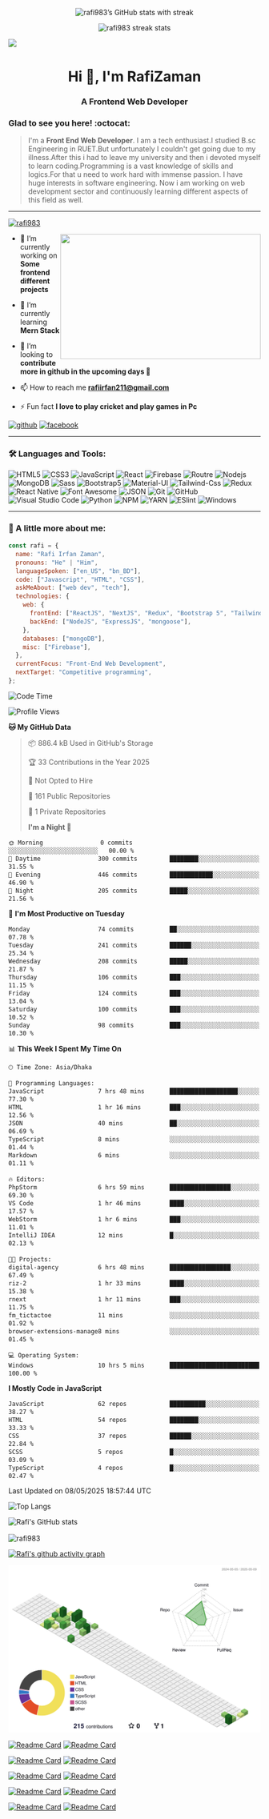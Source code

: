 
<p align="center">
  <img src="https://github-readme-streak-stats.vercel.app/api?username=rafi983&show_icons=true&include_streak=true&theme=vision-friendly-dark" alt="rafi983’s GitHub stats with streak" />
</p>


<p align="center">
  <img src="https://raw.githubusercontent.com/rafi983/rafi983/main/streak.svg" alt="rafi983 streak stats" />
</p>

<img src="https://cdn.dribbble.com/users/1292677/screenshots/6139167/media/fcf7fd0c619bb87706533079240915f3.gif">

<h1 align="center">Hi 👋, I'm RafiZaman</h1>
<h3 align="center">A Frontend Web Developer</h3>

### Glad to see you here! :octocat:

> I'm a **Front End Web Developer**. I am a tech enthusiast.I studied B.sc Engineering in RUET.But unfortunately I couldn't get going due to my illness.After this i had to leave my university and then i devoted myself to learn coding.Programming is a vast knowledge of skills and logics.For that u need to work hard with immense passion. I have huge interests in software engineering. Now i am working on web development sector and continuously learning different aspects of this field as well.

---

<p align="left"> <a href="https://github.com/ryo-ma/github-profile-trophy"><img src="https://github-profile-trophy.vercel.app/?username=rafi983" alt="rafi983" /></a> </p>

<img align="right" height="250" width="400" src="https://cdn.dribbble.com/users/1162077/screenshots/4649464/skatter-programmer.gif">

- 🔭 I’m currently working on **Some frontend different projects**

- 🌱 I’m currently learning **Mern Stack**

- 👯 I’m looking to **contribute more in github in the upcoming days 🤣**

- 📫 How to reach me **rafiirfan211@gmail.com**

- ⚡ Fun fact **I love to play cricket and play games in Pc**

[<img src='https://cdn.jsdelivr.net/npm/simple-icons@3.0.1/icons/github.svg' alt='github' height='40'>](https://github.com/rafi983) [<img src='https://cdn.jsdelivr.net/npm/simple-icons@3.0.1/icons/facebook.svg' alt='facebook' height='40'>](https://www.facebook.com/rafi983)

---

### 🛠 Languages and Tools:

![HTML5](https://img.shields.io/badge/-HTML5-000000?style=flat&logo=html5&logoColor=ffffff&labelColor=E34F26)
![CSS3](https://img.shields.io/badge/-CSS3-000000?style=flat&logo=css3&logoColor=ffffff&labelColor=1572B6)
![JavaScript](https://img.shields.io/badge/-JavaScript-000000?style=flat&logo=javascript)
![React](https://img.shields.io/badge/-React-000000?style=flat&logo=react)
![Firebase](https://img.shields.io/badge/-firebase-000000?style=flat&logo=firebase)
![Routre](https://img.shields.io/badge/-Router-000000?style=flat&logo=react-router)
![Nodejs](https://img.shields.io/badge/-Nodejs-000000?style=flat&logo=Node.js)
![MongoDB](https://img.shields.io/badge/-MongoDB-000000?style=flat&logo=mongodb&labelColor=ffffff)
![Sass](https://img.shields.io/badge/-SCSS-000000?style=flat&logo=sass&logoColor=ffffff&labelColor=%23CC6699)
![Bootstrap5](https://img.shields.io/badge/-Bootstrap%205-000000?style=flat&logo=bootstrap&logoColor=ffffff&labelColor=563D7C)
![Material-UI](https://img.shields.io/badge/-Material%20UI-000000?style=flat&logo=Material%20UI&logoColor=ffffff&labelColor=0081CB)
![Tailwind-Css](https://img.shields.io/badge/-Tailwind%20CSS-000000?style=flat&logo=tailwindcss&logoColor=ffffff&labelColor=0081CB)
![Redux](https://img.shields.io/badge/-Redux-000000?style=flat&logo=redux&logoColor=764ABC&labelColor=ffffff)
![React Native](https://img.shields.io/badge/-React%20Native-000000?style=flat&logo=react&labelColor=000000)
![Font Awesome](https://img.shields.io/badge/-font%20awesome-000000?style=flat&logo=font-awesome&logoColor=339AF0&labelColor=ffffff)
![JSON](https://img.shields.io/badge/-JSON-000000?style=flat&logo=JSON&logoColor=000000&labelColor=ffffff)
![Git](https://img.shields.io/badge/-Git-000000?style=flat&logo=git&logoColor=F05032&labelColor=ffffff)
![GitHub](https://img.shields.io/badge/-GitHub-000000?style=flat&logo=github&logoColor=000000&labelColor=ffffff)
![Visual Studio Code](https://img.shields.io/badge/-VSCode-000000?style=flat&logo=visual-studio-code&labelColor=007ACC)
![Python](https://img.shields.io/badge/-Python-000000?style=flat&logo=python&logoColor=ffffff&labelColor=563D7C)
![NPM](https://img.shields.io/badge/-npm-000000?style=flat&logo=npm&labelColor=ffffff)
![YARN](https://img.shields.io/badge/-yarn-000000?style=flat&logo=yarn)
![ESlint](https://img.shields.io/badge/-ESlint-000000?style=flat&logo=ESlint&labelColor=4B32C3)
![Windows](https://img.shields.io/badge/-Windows-000000?style=flat&logo=windows&logoColor=ffffff&labelColor=0078D6)

---

### :boy: A little more about me:

```javascript
const rafi = {
  name: "Rafi Irfan Zaman",
  pronouns: "He" | "Him",
  languageSpoken: ["en_US", "bn_BD"],
  code: ["Javascript", "HTML", "CSS"],
  askMeAbout: ["web dev", "tech"],
  technologies: {
    web: {
      frontEnd: ["ReactJS", "NextJS", "Redux", "Bootstrap 5", "Tailwind CSS"],
      backEnd: ["NodeJS", "ExpressJS", "mongoose"],
    },
    databases: ["mongoDB"],
    misc: ["Firebase"],
  },
  currentFocus: "Front-End Web Development",
  nextTarget: "Competitive programming",
};
```

<!--START_SECTION:waka-->

![Code Time](http://img.shields.io/badge/Code%20Time-328%20hrs%2041%20mins-blue)

![Profile Views](http://img.shields.io/badge/Profile%20Views-41-blue)

**🐱 My GitHub Data**

> 📦 886.4 kB Used in GitHub's Storage
>
> 🏆 33 Contributions in the Year 2025
>
> 🚫 Not Opted to Hire
>
> 📜 161 Public Repositories
>
> 🔑 1 Private Repositories
>
> **I'm a Night 🦉**

```text
🌞 Morning                0 commits           ░░░░░░░░░░░░░░░░░░░░░░░░░   00.00 %
🌆 Daytime                300 commits         ████████░░░░░░░░░░░░░░░░░   31.55 %
🌃 Evening                446 commits         ████████████░░░░░░░░░░░░░   46.90 %
🌙 Night                  205 commits         █████░░░░░░░░░░░░░░░░░░░░   21.56 %
```

📅 **I'm Most Productive on Tuesday**

```text
Monday                   74 commits          ██░░░░░░░░░░░░░░░░░░░░░░░   07.78 %
Tuesday                  241 commits         ██████░░░░░░░░░░░░░░░░░░░   25.34 %
Wednesday                208 commits         █████░░░░░░░░░░░░░░░░░░░░   21.87 %
Thursday                 106 commits         ███░░░░░░░░░░░░░░░░░░░░░░   11.15 %
Friday                   124 commits         ███░░░░░░░░░░░░░░░░░░░░░░   13.04 %
Saturday                 100 commits         ███░░░░░░░░░░░░░░░░░░░░░░   10.52 %
Sunday                   98 commits          ███░░░░░░░░░░░░░░░░░░░░░░   10.30 %
```

📊 **This Week I Spent My Time On**

```text
🕑︎ Time Zone: Asia/Dhaka

💬 Programming Languages:
JavaScript               7 hrs 48 mins       ███████████████████░░░░░░   77.30 %
HTML                     1 hr 16 mins        ███░░░░░░░░░░░░░░░░░░░░░░   12.56 %
JSON                     40 mins             ██░░░░░░░░░░░░░░░░░░░░░░░   06.69 %
TypeScript               8 mins              ░░░░░░░░░░░░░░░░░░░░░░░░░   01.44 %
Markdown                 6 mins              ░░░░░░░░░░░░░░░░░░░░░░░░░   01.11 %

🔥 Editors:
PhpStorm                 6 hrs 59 mins       █████████████████░░░░░░░░   69.30 %
VS Code                  1 hr 46 mins        ████░░░░░░░░░░░░░░░░░░░░░   17.57 %
WebStorm                 1 hr 6 mins         ███░░░░░░░░░░░░░░░░░░░░░░   11.01 %
IntelliJ IDEA            12 mins             █░░░░░░░░░░░░░░░░░░░░░░░░   02.13 %

🐱‍💻 Projects:
digital-agency           6 hrs 48 mins       █████████████████░░░░░░░░   67.49 %
riz-2                    1 hr 33 mins        ████░░░░░░░░░░░░░░░░░░░░░   15.38 %
rnext                    1 hr 11 mins        ███░░░░░░░░░░░░░░░░░░░░░░   11.75 %
fm_tictactoe             11 mins             ░░░░░░░░░░░░░░░░░░░░░░░░░   01.92 %
browser-extensions-manage8 mins              ░░░░░░░░░░░░░░░░░░░░░░░░░   01.45 %

💻 Operating System:
Windows                  10 hrs 5 mins       █████████████████████████   100.00 %
```

**I Mostly Code in JavaScript**

```text
JavaScript               62 repos            ██████████░░░░░░░░░░░░░░░   38.27 %
HTML                     54 repos            ████████░░░░░░░░░░░░░░░░░   33.33 %
CSS                      37 repos            ██████░░░░░░░░░░░░░░░░░░░   22.84 %
SCSS                     5 repos             █░░░░░░░░░░░░░░░░░░░░░░░░   03.09 %
TypeScript               4 repos             █░░░░░░░░░░░░░░░░░░░░░░░░   02.47 %
```

Last Updated on 08/05/2025 18:57:44 UTC

<!--END_SECTION:waka-->

![Top Langs](https://github-readme-stats.vercel.app/api/top-langs/?username=rafi983&card_width=500&theme=vision-friendly-dark)

![Rafi's GitHub stats](https://github-readme-stats.vercel.app/api?username=rafi983&show_icons=true&theme=vision-friendly-dark)

<p><img align="center" src="https://github-readme-streak-stats.herokuapp.com/?user=rafi983&theme=vision-friendly-dark" alt="rafi983" /></p>

[![Rafi's github activity graph](https://github-readme-activity-graph.vercel.app/graph?username=rafi983&theme=merko)](https://github.com/rafi983/github-readme-activity-graph)

![](./profile-3d-contrib/profile-green-animate.svg)

[![Readme Card](https://github-readme-stats.vercel.app/api/pin/?username=rafi983&repo=FancySlider&theme=omni)](https://github.com/rafi983/FancySlider)
[![Readme Card](https://github-readme-stats.vercel.app/api/pin/?username=rafi983&repo=Tic-Tac-Toe&theme=omni)](https://github.com/rafi983/Tic-Tac-Toe)

[![Readme Card](https://github-readme-stats.vercel.app/api/pin/?username=rafi983&repo=Hungry-Monster&theme=omni)](https://github.com/rafi983/Hungry-Monster)
[![Readme Card](https://github-readme-stats.vercel.app/api/pin/?username=rafi983&repo=WeatherApp-Js&theme=omni)](https://github.com/rafi983/WeatherApp-Js)

[![Readme Card](https://github-readme-stats.vercel.app/api/pin/?username=rafi983&repo=Natours&theme=omni)](https://github.com/rafi983/Natours)
[![Readme Card](https://github-readme-stats.vercel.app/api/pin/?username=rafi983&repo=Glassmorphism-Calculator&theme=omni)](https://github.com/rafi983/Glassmorphism-Calculator)

[![Readme Card](https://github-readme-stats.vercel.app/api/pin/?username=rafi983&repo=Backroads-site&theme=omni)](https://github.com/rafi983/Backroads-site)
[![Readme Card](https://github-readme-stats.vercel.app/api/pin/?username=rafi983&repo=Tea-station&theme=omni)](https://github.com/rafi983/Tea-station)

[![Readme Card](https://github-readme-stats.vercel.app/api/pin/?username=rafi983&repo=searchGithubUsers&theme=omni)](https://github.com/rafi983/searchGithubUsers)
[![Readme Card](https://github-readme-stats.vercel.app/api/pin/?username=rafi983&repo=carbonizo-client-side&theme=omni)](https://github.com/rafi983/carbonizo-client-side)
